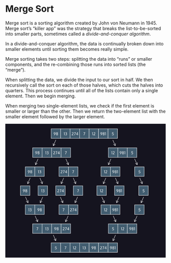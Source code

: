 # Merge Sort

Merge sort is a sorting algorithm created by John von Neumann in 1945. Merge sort’s “killer app” was the strategy that breaks the list-to-be-sorted into smaller parts, sometimes called a *divide-and-conquer algorithm*.

In a divide-and-conquer algorithm, the data is continually broken down into smaller elements until sorting them becomes really simple.

Merge sorting takes two steps: splitting the data into “runs” or smaller components, and the re-combining those runs into sorted lists (the “merge”).

When splitting the data, we divide the input to our sort in half. We then recursively call the sort on each of those halves, which cuts the halves into quarters. This process continues until all of the lists contain only a single element. Then we begin merging.

When merging two single-element lists, we check if the first element is smaller or larger than the other. Then we return the two-element list with the smaller element followed by the larger element.

![Merge Sort Diagram](./img/merge-sort.png)
